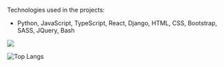 Technologies used in the projects:
    
*   Python, JavaScript, TypeScript, React, Django, HTML, CSS, Bootstrap, SASS, JQuery, Bash


<img src="https://media.tenor.com/NeJfHqkmdMIAAAAi/tux-linux-penguin.gif"></img>

![Top Langs](https://github-readme-stats.vercel.app/api/top-langs/?username=isaenesuslu)
